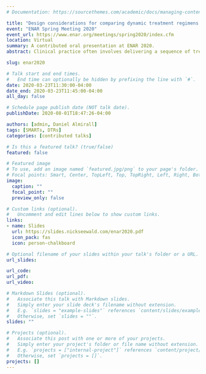 ```yaml
---
# Documentation: https://sourcethemes.com/academic/docs/managing-content/

title: "Design considerations for comparing dynamic treatment regimens in a longitudinal SMART"
event: "ENAR Spring Meeting 2020"
event_url: https://www.enar.org/meetings/spring2020/index.cfm
location: Virtual
summary: A contributed oral presentation at ENAR 2020.
abstract: Clinical practice often involves delivering a sequence of treatments which adapts to a patient’s changing needs. A dynamic treatment regimen (DTR) is a sequence of pre-specified decision rules which, based on a patient’s ongoing data, recommend interventions at multiple stages of treatment. The sequential, multiple-assignment randomized trial (SMART) is a tool which can be used in the development of a high-quality DTR. Often, SMARTs involve longitudinal outcomes collected over the course of the trial. An important consideration in the design of a longitudinal-outcome SMART, as with any trial, is both the sample size and number of measurement occasions. We  extend previous work which developed easy-to-use sample size formulae for common SMART designs with three timepoints in which the primary aim is to compare, at end-of-study, two embedded DTRs which recommend different first-stage treatments. We discuss practical and statistical considerations in choosing between adding individuals or measurement occasions, while respecting the unique features of a SMART, including modeling constraints and over/under-representation of sequences of treatment among participants.

slug: enar2020

# Talk start and end times.
#   End time can optionally be hidden by prefixing the line with `#`.
date: 2020-03-23T11:30:00-04:00
date_end: 2020-03-23T11:45:00-04:00
all_day: false

# Schedule page publish date (NOT talk date).
publishDate: 2020-08-01T18:47:26-04:00

authors: [admin, Daniel Almirall]
tags: [SMARTs, DTRs]
categories: [contributed talks]

# Is this a featured talk? (true/false)
featured: false

# Featured image
# To use, add an image named `featured.jpg/png` to your page's folder.
# Focal points: Smart, Center, TopLeft, Top, TopRight, Left, Right, BottomLeft, Bottom, BottomRight.
image:
  caption: ""
  focal_point: ""
  preview_only: false

# Custom links (optional).
#   Uncomment and edit lines below to show custom links.
links:
- name: Slides
  url: https://slides.nickseewald.com/enar2020.pdf
  icon_pack: fas
  icon: person-chalkboard

# Optional filename of your slides within your talk's folder or a URL.
url_slides: 

url_code:
url_pdf:
url_video:

# Markdown Slides (optional).
#   Associate this talk with Markdown slides.
#   Simply enter your slide deck's filename without extension.
#   E.g. `slides = "example-slides"` references `content/slides/example-slides.md`.
#   Otherwise, set `slides = ""`.
slides: ""

# Projects (optional).
#   Associate this post with one or more of your projects.
#   Simply enter your project's folder or file name without extension.
#   E.g. `projects = ["internal-project"]` references `content/project/deep-learning/index.md`.
#   Otherwise, set `projects = []`.
projects: []
---
```

